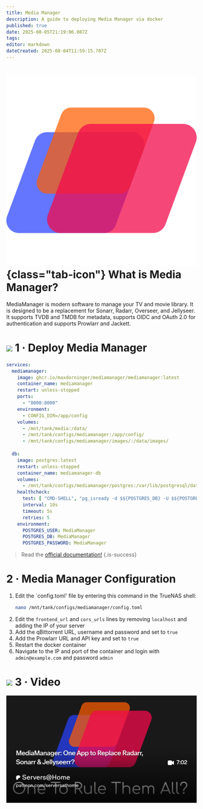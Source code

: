 ```yaml
---
title: Media Manager
description: A guide to deploying Media Manager via docker
published: true
date: 2025-08-05T21:19:06.087Z
tags: 
editor: markdown
dateCreated: 2025-08-04T11:59:15.707Z
---
```


# ![](/mediamanager.png){class="tab-icon"} What is Media Manager?
MediaManager is modern software to manage your TV and movie library. It is designed to be a replacement for Sonarr, Radarr, Overseer, and Jellyseer. It supports TVDB and TMDB for metadata, supports OIDC and OAuth 2.0 for authentication and supports Prowlarr and Jackett. 

# <img src="/docker.png" class="tab-icon"> 1 · Deploy Media Manager
```yaml
services:
  mediamanager:
    image: ghcr.io/maxdorninger/mediamanager/mediamanager:latest
    container_name: mediamanager
    restart: unless-stopped
    ports:
      - "8000:8000"
    environment:
      - CONFIG_DIR=/app/config
    volumes:
      - /mnt/tank/media:/data/
      - /mnt/tank/configs/mediamanager:/app/config/
      - /mnt/tank/configs/mediamanager/images/:/data/images/
      
  db:
    image: postgres:latest
    restart: unless-stopped
    container_name: mediamanager-db
    volumes:
      - /mnt/tank/configs/mediamanager/postgres:/var/lib/postgresql/data
    healthcheck:
      test: [ "CMD-SHELL", "pg_isready -d $${POSTGRES_DB} -U $${POSTGRES_USER}" ]
      interval: 10s
      timeout: 5s
      retries: 5
    environment:
      POSTGRES_USER: MediaManager
      POSTGRES_DB: MediaManager
      POSTGRES_PASSWORD: MediaManager

```

> Read the [official documentation!](https://maxdorninger.github.io/MediaManager/introduction.html)
{.is-success}

# 2 · Media Manager Configuration

1. Edit the `config.toml' file by entering this command in the TrueNAS shell:
    ```bash
    nano /mnt/tank/configs/mediamanager/config.toml
    ```
1. Edit the `frontend_url` and `cors_urls` lines by removing `localhost` and adding the IP of your server
1. Add the qBittorrent URL, username and password and set to `true`
1. Add the Prowlarr URL and API key and set to `true`
1. Restart the docker container
1. Navigate to the IP and port of the container and login with `admin@example.com` and password `admin`

# <img src="/patreon-light.png" class="tab-icon"> 3 · Video

[![](/2025-08-05-mediamanager-one-app-to-replace-promo-card.png)](https://www.patreon.com/posts/mediamanager-one-135812951)